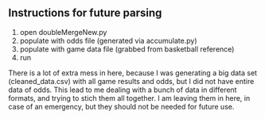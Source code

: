 ## Instructions for future parsing ##

1. open doubleMergeNew.py
2. populate with odds file (generated via accumulate.py)
3. populate with game data file (grabbed from basketball reference)
4. run

There is a lot of extra mess in here, because I was generating a big data set (cleaned_data.csv) with all
game results and odds, but I did not have entire data of odds. This lead to me dealing with a bunch of data
in different formats, and trying to stich them all together. I am leaving them in here, in case of an emergency,
but they should not be needed for future use.
